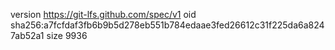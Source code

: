 version https://git-lfs.github.com/spec/v1
oid sha256:a7fcfdaf3fb6b9b5d278eb551b784edaae3fed26612c31f225da6a8247ab52a1
size 9936
